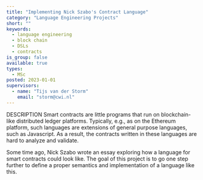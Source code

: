 ```yaml
---
title: "Implementing Nick Szabo's Contract Language"
category: "Language Engineering Projects"
short: ""
keywords:
  - language engineering
  - block chain
  - DSLs
  - contracts
is_group: false
available: true
types:
  - MSc
posted: 2023-01-01
supervisors:
  - name: "Tijs van der Storm"
    email: "storm@cwi.nl"
---
```


DESCRIPTION
Smart contracts are little programs that run on blockchain-like distributed ledger platforms. Typically, e.g., as on the Ethereum platform, such languages are extensions of general purpose languages, such as Javascript. As a result, the contracts written in these languages are hard to analyze and validate.

Some time ago, Nick Szabo wrote an essay exploring how a language for smart contracts could look like. The goal of this project is to go one step further to define a proper semantics and implementation of a language like this.

